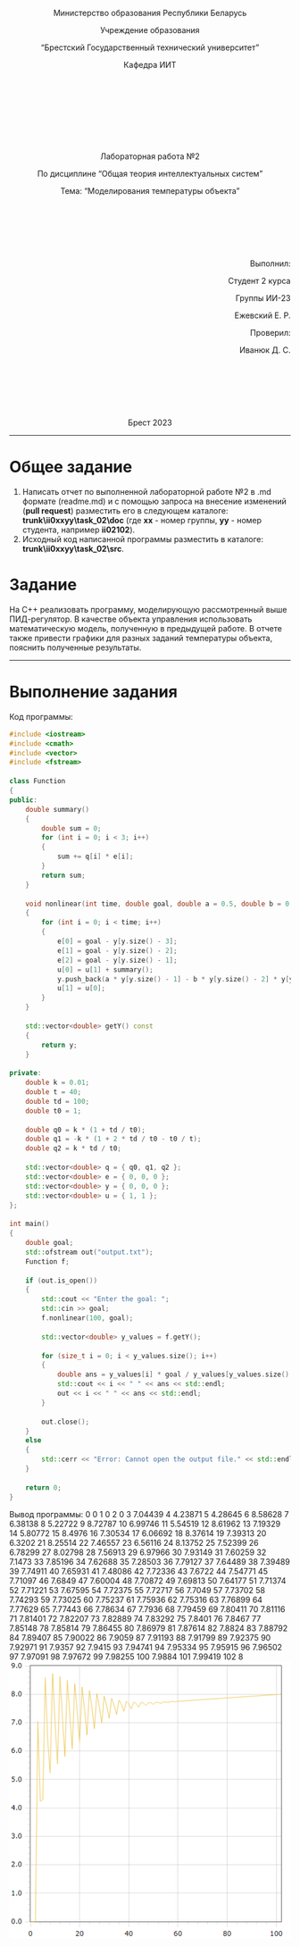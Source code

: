 <p align="center"> Министерство образования Республики Беларусь</p>
<p align="center">Учреждение образования</p>
<p align="center">“Брестский Государственный технический университет”</p>
<p align="center">Кафедра ИИТ</p>
<br><br><br><br><br><br><br>
<p align="center">Лабораторная работа №2</p>
<p align="center">По дисциплине “Общая теория интеллектуальных систем”</p>
<p align="center">Тема: “Моделирования температуры объекта”</p>
<br><br><br><br><br>
<p align="right">Выполнил:</p>
<p align="right">Студент 2 курса</p>
<p align="right">Группы ИИ-23</p>
<p align="right">Ежевский Е. Р.</p>
<p align="right">Проверил:</p>
<p align="right">Иванюк Д. С.</p>
<br><br><br><br><br>
<p align="center">Брест 2023</p>

---

# Общее задание #
1. Написать отчет по выполненной лабораторной работе №2 в .md формате (readme.md) и с помощью запроса на внесение изменений (**pull request**) разместить его в следующем каталоге: **trunk\ii0xxyy\task_02\doc** (где **xx** - номер группы, **yy** - номер студента, например **ii02102**).
2. Исходный код написанной программы разместить в каталоге: **trunk\ii0xxyy\task_02\src**.

# Задание #
На C++ реализовать программу, моделирующую рассмотренный выше ПИД-регулятор.  В качестве объекта управления использовать математическую модель, полученную в предыдущей работе.
В отчете также привести графики для разных заданий температуры объекта, пояснить полученные результаты.

---

# Выполнение задания #

Код программы:
```C++
#include <iostream>
#include <cmath>
#include <vector>
#include <fstream>

class Function
{
public:
    double summary()
    {
        double sum = 0;
        for (int i = 0; i < 3; i++)
        {
            sum += q[i] * e[i];
        }
        return sum;
    }

    void nonlinear(int time, double goal, double a = 0.5, double b = 0.3, double c = 0.9, double d = 0.7)
    {
        for (int i = 0; i < time; i++)
        {
            e[0] = goal - y[y.size() - 3];
            e[1] = goal - y[y.size() - 2];
            e[2] = goal - y[y.size() - 1];
            u[0] = u[1] + summary();
            y.push_back(a * y[y.size() - 1] - b * y[y.size() - 2] * y[y.size() - 2] + c * u[0] + d * sin(u[1]));
            u[1] = u[0];
        }
    }

    std::vector<double> getY() const
    {
        return y;
    }

private:
    double k = 0.01;
    double t = 40;
    double td = 100;
    double t0 = 1;

    double q0 = k * (1 + td / t0);
    double q1 = -k * (1 + 2 * td / t0 - t0 / t);
    double q2 = k * td / t0;

    std::vector<double> q = { q0, q1, q2 };
    std::vector<double> e = { 0, 0, 0 };
    std::vector<double> y = { 0, 0, 0 };
    std::vector<double> u = { 1, 1 };
};

int main()
{
    double goal;
    std::ofstream out("output.txt");
    Function f;

    if (out.is_open())
    {
        std::cout << "Enter the goal: ";
        std::cin >> goal;
        f.nonlinear(100, goal);

        std::vector<double> y_values = f.getY();

        for (size_t i = 0; i < y_values.size(); i++)
        {
            double ans = y_values[i] * goal / y_values[y_values.size() - 1];
            std::cout << i << " " << ans << std::endl;
            out << i << " " << ans << std::endl;
        }

        out.close();
    }
    else
    {
        std::cerr << "Error: Cannot open the output file." << std::endl;
    }

    return 0;
}
```     

Вывод программы:
        0 0
        1 0
        2 0
        3 7.04439
        4 4.23871
        5 4.28645
        6 8.58628
        7 6.38138
        8 5.22722
        9 8.72787
        10 6.99746
        11 5.54519
        12 8.61962
        13 7.19329
        14 5.80772
        15 8.4976
        16 7.30534
        17 6.06692
        18 8.37614
        19 7.39313
        20 6.3202
        21 8.25514
        22 7.46557
        23 6.56116
        24 8.13752
        25 7.52399
        26 6.78299
        27 8.02798
        28 7.56913
        29 6.97966
        30 7.93149
        31 7.60259
        32 7.1473
        33 7.85196
        34 7.62688
        35 7.28503
        36 7.79127
        37 7.64489
        38 7.39489
        39 7.74911
        40 7.65931
        41 7.48086
        42 7.72336
        43 7.6722
        44 7.54771
        45 7.71097
        46 7.6849
        47 7.60004
        48 7.70872
        49 7.69813
        50 7.64177
        51 7.71374
        52 7.71221
        53 7.67595
        54 7.72375
        55 7.72717
        56 7.7049
        57 7.73702
        58 7.74293
        59 7.73025
        60 7.75237
        61 7.75936
        62 7.75316
        63 7.76899
        64 7.77629
        65 7.77443
        66 7.78634
        67 7.7936
        68 7.79459
        69 7.80411
        70 7.81116
        71 7.81401
        72 7.82207
        73 7.82889
        74 7.83292
        75 7.8401
        76 7.8467
        77 7.85148
        78 7.85814
        79 7.86455
        80 7.86979
        81 7.87614
        82 7.8824
        83 7.88792
        84 7.89407
        85 7.90022
        86 7.9059
        87 7.91193
        88 7.91799
        89 7.92375
        90 7.92971
        91 7.9357
        92 7.9415
        93 7.94741
        94 7.95334
        95 7.95915
        96 7.96502
        97 7.97091
        98 7.97672
        99 7.98255
        100 7.9884
        101 7.99419
        102 8
![График моделей с w = 8:](graphik.png)

